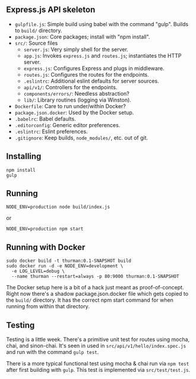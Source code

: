 ## Express.js API skeleton

* `gulpfile.js`: Simple build using babel with the command "gulp".  Builds to `build/` directory.
* `package.json`: Core packages; install with "npm install".
* `src/`: Source files
    * `server.js`: Very simply shell for the server.
    * `app.js`: Invokes `express.js` and `routes.js`; 
         instantiates the HTTP server.
    * `express.js`: Configures Express and plugs in middleware.
    * `routes.js`: Configures the routes for the endpoints.
    * `.eslintrc`: Additional eslint defaults for server sources.
    * `api/v1/`: Controllers for the endpoints.
    * `components/errors/`: Needless abstraction?
    * `lib/`: Library routines (logging via Winston).
* `Dockerfile`: Care to run under/within Docker?
* `package.json.docker`: Used by the Docker setup.
* `.babelrc`: Babel defaults.
* `.editorconfig`: Generic editor preferences.
* `.eslintrc`: Eslint preferences.
* `.gitignore`: Keep builds, `node_modules/`, etc. out of git.

## Installing

    npm install
    gulp
    
## Running

    NODE_ENV=production node build/index.js

or

    NODE_ENV=production npm start

## Running with Docker

    sudo docker build -t thurman:0.1-SNAPSHOT build
    sudo docker run -d -e NODE_ENV=development \
      -e LOG_LEVEL=debug \
      --name thurman --restart=always -p 80:9000 thurman:0.1-SNAPSHOT

The Docker setup here is a bit of a hack just meant as proof-of-concept.
Right now there's a shadow package.json.docker file which gets copied
to the `build/` directory.  It has the correct npm start command for
when running from within that directory.

## Testing

Testing is a little week.  There's a primitive unit test for routes
using mocha, chai, and sinon-chai.  It's seen in used
in `src/api/v1/hello/index.spec.js` and run with the command `gulp test`.

There is a more typical functional test using mocha & chai run via
`npm test` after first building with `gulp`.  This test is implemented
via `src/test/test.js`. 
